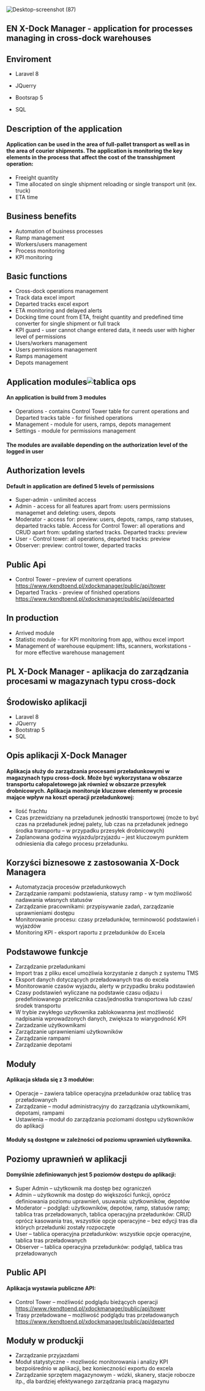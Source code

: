 ![Desktop-screenshot (87)](https://user-images.githubusercontent.com/79422696/156925775-25f66cd2-d017-4d7f-90dd-0d4e924ffadd.jpg)
## EN X-Dock Manager - application for  processes managing in cross-dock warehouses
## Enviroment
* Laravel 8
* JQuerry
* Bootsrap 5

* SQL
## Description of the application
#### Application can be used in the area of full-pallet transport as well as in the area of courier shipments. The application is monitoring the key elements in the process that affect the cost of the transshipment operation:
* Freeight quantity
* Time allocated on single shipment reloading or single transport unit (ex. truck)
* ETA time
## Business benefits
* Automation of business processes
* Ramp management
* Workers/users management
* Process monitoring
* KPI monitoring
## Basic functions
* Cross-dock operations management
* Track data excel import
* Departed tracks excel export
* ETA monitoring and delayed alerts
* Docking time count from ETA, freight quantity and predefined time converter for single shipment or full track
* KPI guard - user cannot change entered data, it needs user with higher level of permissions
* Users/workers management
* Users permissions management
* Ramps management
* Depots management
## Application modules![tablica ops](https://user-images.githubusercontent.com/79422696/156925850-30a6c9b9-281a-41c7-807a-39e1835f058c.jpg)

#### An application is build from 3 modules
* Operations - contains Control Tower table for current operations and Departed tracks table - for finished operations
* Management - module for users, ramps, depots management
* Settings - module for permissions management
#### The modules are available depending on the authorization level of the logged in user
## Authorization levels
#### Default in application are defined 5 levels of permissions
* Super-admin - unlimited access
* Admin - access for all features apart from: users permissions managemet and deleting: users, depots
* Moderator - access for: preview: users, depots, ramps, ramp statuses, departed tracks table. Access for Control Tower: all operations and CRUD apart from: updating started tracks. Departed tracks: preview
* User - Control tower: all operations, departed tracks: preview
* Observer: preview: control tower, departed tracks
## Public Api
* Control Tower – preview of current operations
https://www.rkendtoend.pl/xdockmanager/public/api/tower
* Departed Tracks - preview of finished operations
https://www.rkendtoend.pl/xdockmanager/public/api/departed
## In production
* Arrived module
* Statistic module - for KPI monitoring from app, withou excel import
* Management of warehouse equipment: lifts, scanners, workstations - for more effective warehouse management


## PL X-Dock Manager - aplikacja do zarządzania procesami w magazynach typu cross-dock
## Środowisko aplikacji
* Laravel 8
* JQuerry
* Bootstrap 5
* SQL
## Opis aplikacji X-Dock Manager
#### Aplikacja służy do zarządzania procesami przeładunkowymi w magazynach typu cross-dock. Może być wykorzystana w obszarze transportu całopaletowego jak również w obszarze przesyłek drobnicowych. Aplikacja monitoruje kluczowe elementy w procesie mające wpływ na koszt operacji przeładunkowej:
*	Ilość frachtu
*	Czas przewidziany na przeładunek jednostki transportowej (może to być czas na przeładunek jednej palety, lub czas na przeładunek jednego środka transportu – w przypadku przesyłek drobnicowych)
* Zaplanowana godzina wyjazdu/przyjazdu – jest kluczowym punktem odniesienia dla całego procesu przeładunku.
## Korzyści biznesowe z zastosowania X-Dock Managera
*	Automatyzacja procesów przeładunkowych
*	Zarządzanie rampami: podstawienia, statusy ramp - w tym możliwość nadawania własnych statusów
*	Zarządzanie pracownikami: przypisywanie zadań, zarządzanie uprawnieniami dostępu
*	Monitorowanie procesu: czasy przeładunków, terminowość podstawień i wyjazdów
*	Monitoring KPI - eksport raportu z przeładunków do Excela
## Podstawowe funkcje
* Zarządzanie przeładunkami
* Import tras z pliku excel umożliwia korzystanie z danych z systemu TMS
* Eksport danych dotyczących przeładowanych tras do excela
* Monitorowanie czasów wyjazdu, alerty w przypadku braku podstawień
* Czasy podstawień wyliczane na podstawie czasu odjazu i predefiniowanego przelicznika czas/jednostka transportowa lub czas/środek transportu
* W trybie zwykłego uzytkownika zablokowanma jest możliwość nadpisania wprowadzonych danych, zwiększa to wiarygodność KPI
* Zarzadzanie użytkownikami
* Zarządzanie uprawnieniami użytkowników
* Zarządzanie rampami
* Zarządzanie depotami
## Moduły
#### Aplikacja składa się z 3 modułów:
*	Operacje – zawiera tablice operacyjna przeładunków oraz tablicę tras przeładowanych
*	Zarządzanie – moduł administracyjny do zarządzania użytkownikami, depotami, rampami
*	Ustawienia – moduł do zarządzania poziomami dostępu użytkowników do aplikacji
#### Moduły są dostępne w zależności od poziomu uprawnień użytkownika.
## Poziomy uprawnień w aplikacji
#### Domyślnie zdefiniowanych jest 5 poziomów dostępu do aplikacji:
*	Super Admin – użytkownik ma dostęp bez ograniczeń
*	Admin – użytkownik ma dostęp do większości funkcji, oprócz definiowania poziomu uprawnień, usuwania: użytkowników, depotów
*	Moderator – podgląd: użytkowników, depotów, ramp, statusów ramp; tablica tras przeładowanych, tablica operacyjna przeładunków: CRUD oprócz kasowania tras, wszystkie opcje operacyjne – bez edycji tras dla których przeładunki zostały rozpoczęte
*	User – tablica operacyjna przeładunków: wszystkie opcje operacyjne, tablica tras przeładowanych
*	Observer – tablica operacyjna przeładunków: podgląd, tablica tras przeładowanych
## Public API
#### Aplikacja wystawia publiczne API:
*	Control Tower – możliwość podglądu bieżących operacji
https://www.rkendtoend.pl/xdockmanager/public/api/tower
* Trasy przeładowane – możliwość podglądu tras przeładowanych
https://www.rkendtoend.pl/xdockmanager/public/api/departed
## Moduły w produckji
* Zarządzanie przyjazdami
* Moduł statystyczne - mozliwośc monitorowania i analizy KPI bezpoiśrednio w aplikacji, bez konieczności exportu do excela
* Zarządzanie sprzętem magazynowym - wózki, skanery, stacje robocze itp., dla bardziej efektywanego zarządzania pracą magazynu


